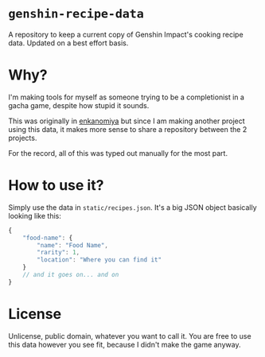 # `genshin-recipe-data`
A repository to keep a current copy of Genshin Impact's cooking recipe data. Updated on a best effort basis.

# Why?
I'm making tools for myself as someone trying to be a completionist in a gacha game, despite how stupid it sounds.

This was originally in [enkanomiya](https://github.com/tilda/enkanomiya) but since I am making another project using this data, it makes more sense to share a repository between the 2 projects.

For the record, all of this was typed out manually for the most part.

# How to use it?
Simply use the data in `static/recipes.json`. It's a big JSON object basically looking like this:
```js
{
    "food-name": {
        "name": "Food Name",
        "rarity": 1,
        "location": "Where you can find it"
    }
    // and it goes on... and on
}
```

# License
Unlicense, public domain, whatever you want to call it. You are free to use this data however you see fit, because I didn't make the game anyway.